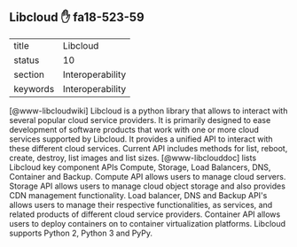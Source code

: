 ## Libcloud :hand: fa18-523-59


|          |                  |
| -------- | ---------------- |
| title    | Libcloud         | 
| status   | 10               |
| section  | Interoperability |
| keywords | Interoperability |



[@www-libcloudwiki] Libcloud is a python library that allows to
interact with several popular cloud service providers. It is primarily
designed to ease development of software products that work with one
or more cloud services supported by Libcloud. It provides a unified
API to interact with these different cloud services. Current API
includes methods for list, reboot, create, destroy, list images and
list sizes. [@www-libclouddoc] lists Libcloud key component APIs
Compute, Storage, Load Balancers, DNS, Container and Backup. Compute
API allows users to manage cloud servers. Storage API allows users to
manage cloud object storage and also provides CDN management
functionality. Load balancer, DNS and Backup API's allows users to
manage their respective functionalities, as services, and related
products of different cloud service providers. Container API allows
users to deploy containers on to container virtualization
platforms. Libcloud supports Python 2, Python 3 and PyPy.


     
